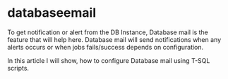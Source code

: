 # databaseemail

To get notification or alert from the DB Instance, Database mail is the feature that will help here.  Database mail will send notifications when any alerts occurs or when jobs fails/success depends on configuration. 

In this article I will show, how to configure Database mail using T-SQL scripts.
